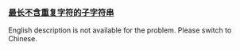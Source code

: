 ### [最长不含重复字符的子字符串](https://leetcode.com/problems/zui-chang-bu-han-zhong-fu-zi-fu-de-zi-zi-fu-chuan-lcof)

English description is not available for the problem. Please switch to Chinese.